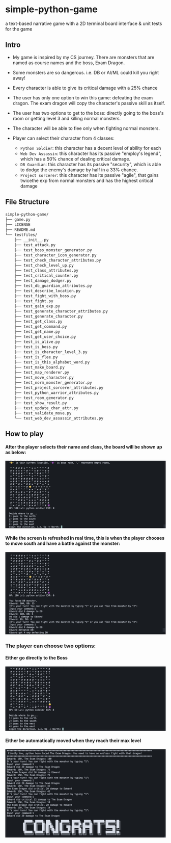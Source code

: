 # simple-python-game
a text-based narrative game with a 2D terminal board interface & unit tests for the game

## Intro 

- My game is inspired by my CS journey. There are monsters that are named as course names and the boss, Exam Dragon.
- Some monsters are so dangerous. i.e. DB or AI/ML could kill you right away!
- Every character is able to give its critical damage with a 25% chance
- The user has only one option to win this game: defeating the exam dragon. The exam dragon will copy the character's passive skill as itself.
- The user has two options to get to the boss: directly going to the boss's room or getting level 3 and killing normal monsters.
- The character will be able to flee only when fighting normal monsters.

- Player can select their character from 4 classes:
    - `Python Soldier`: this character has a decent level of ability for each
    - `Web Dev Assassin`: this character has its passive "employ's legend", which has a 50% chance of dealing critical damage.
    - `DB Guardian`: this character has its passive "security", which is able to dodge the enemy's damage by half in a 33% chance.
    - `Project sorcerer`: this character has its passive "agile", that gains twicethe  exp from normal monsters and has the highest critical damage
 
## File Structure

```
simple-python-game/
├── game.py
├── LICENSE
├── README.md
└── testfiles/
    ├── __init__.py
    ├── test_attack.py
    ├── test_boss_monster_generator.py
    ├── test_character_icon_generator.py
    ├── test_check_character_attributes.py
    ├── test_check_level_up.py
    ├── test_class_attributes.py
    ├── test_critical_counter.py
    ├── test_damage_dodger.py
    ├── test_db_guardian_attributes.py
    ├── test_describe_location.py
    ├── test_fight_with_boss.py
    ├── test_fight.py
    ├── test_gain_exp.py
    ├── test_generate_character_attributes.py
    ├── test_generate_character.py
    ├── test_get_class.py
    ├── test_get_command.py
    ├── test_get_name.py
    ├── test_get_user_choice.py
    ├── test_is_alive.py
    ├── test_is_boss.py
    ├── test_is_character_level_3.py
    ├── test_is_flee.py
    ├── test_is_this_alphabet_word.py
    ├── test_make_board.py
    ├── test_map_renderer.py
    ├── test_move_character.py
    ├── test_norm_monster_generator.py
    ├── test_project_sorcerer_attributes.py
    ├── test_python_warrior_attributes.py
    ├── test_room_generator.py
    ├── test_show_result.py
    ├── test_update_char_attr.py
    ├── test_validate_move.py
    └── test_web_dev_assassin_attributes.py
```


## How to play
#### After the player selects their name and class, the board will be shown up as below:
![](./images/image1.png)
#### While the screen is refreshed in real time, this is when the player chooses to move south and have a battle against the monster:
![](./images/image2.png)
### The player can choose two options:
#### Either go directly to the Boss
![](./images/image3.png)
#### Either be automatically moved when they reach their max level
![](./images/image4.png)




